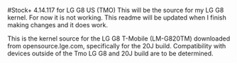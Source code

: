 #Stock+ 4.14.117 for LG G8 US (TMO)
This will be the source for my LG G8 kernel. For now it is not working.
This readme will be updated when I finish making changes and it does work.

This is the kernel source for the LG G8 T-Mobile (LM-G820TM) downloaded
from opensource.lge.com, specifically for the 20J build. Compatibility with
devices outside of the Tmo LG G8 and 20J build are to be determined. 